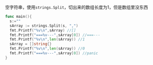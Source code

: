 空字符串，使用`strings.Split`，切出来的数组长度为1，但是数组里没东西

```go
func main(){
  s:=""
  sArray := strings.Split(s, ",")
  fmt.Printf("%v\n",sArray) //[]
  fmt.Printf("===%v---",sArray[0]) //===---
  fmt.Printf("%v\n",len(sArray)) //1
  sArray = []string{}
  fmt.Printf("%v\n",len(sArray)) //0
  fmt.Printf("===%v---",sArray[0]) //panic
}
```

